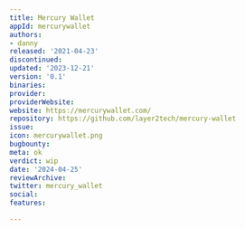 ```yaml
---
title: Mercury Wallet
appId: mercurywallet
authors:
- danny
released: '2021-04-23'
discontinued: 
updated: '2023-12-21'
version: '0.1'
binaries: 
provider: 
providerWebsite: 
website: https://mercurywallet.com/
repository: https://github.com/layer2tech/mercury-wallet
issue: 
icon: mercurywallet.png
bugbounty: 
meta: ok
verdict: wip
date: '2024-04-25'
reviewArchive: 
twitter: mercury_wallet
social: 
features: 

---
```


